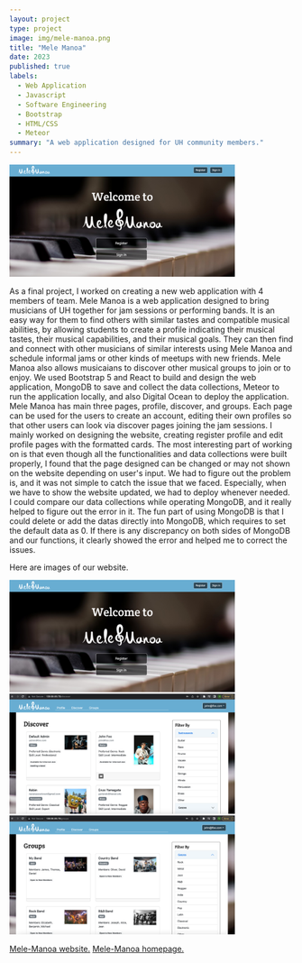```yaml
---
layout: project
type: project
image: img/mele-manoa.png
title: "Mele Manoa"
date: 2023
published: true
labels:
  - Web Application
  - Javascript
  - Software Engineering
  - Bootstrap
  - HTML/CSS
  - Meteor
summary: "A web application designed for UH community members."
---
```


<div class="text-center p-4">
  <img width="400px" src="../img/landing.png">
</div>

As a final project, I worked on creating a new web application with 4 members of team. Mele Manoa is a web application designed to bring musicians of UH together for jam sessions or performing bands. It is an easy way for them to find others with similar tastes and compatible musical abilities, by allowing students to create a profile indicating their musical tastes, their musical capabilities, and their musical goals. They can then find and connect with other musicians of similar interests using Mele Manoa and schedule informal jams or other kinds of meetups with new friends. Mele Manoa also allows musicaians to discover other musical groups to join or to enjoy.
We used Bootstrap 5 and React to build and design the web application, MongoDB to save and collect the data collections, Meteor to run the application locally, and also Digital Ocean to deploy the application.
Mele Manoa has main three pages, profile, discover, and groups. Each page can be used for the users to create an account, editing their own profiles so that other users can look via discover pages joining the jam sessions.
I mainly worked on designing the website, creating register profile and edit profile pages with the formatted cards. The most interesting part of working on is that even though all the functionalities and data collections were built properly, I found that the page designed can be changed or may not shown on the website depending on user's input.
We had to figure out the problem is, and it was not simple to catch the issue that we faced. 
Especially, when we have to show the website updated, we had to deploy whenever needed. I could compare our data collections while operating MongoDB, and it really helped to figure out the error in it. The fun part of using MongoDB is that I could delete or add the datas directly into MongoDB, which requires to set the default data as 0. If there is any discrepancy on both sides of MongoDB and our functions, it clearly showed the error and helped me to correct the issues.

Here are images of our website.

<div class="text-center p-4">
  <img width="400px" src="../img/landing.png">
</div>

<div class="text-center p-4">
  <img width="400px" src="../img/discover.png">
</div>

<div class="text-center p-4">
  <img width="400px" src="../img/groups.png">
</div>

[Mele-Manoa website.](http://138.68.69.79/)
[Mele-Manoa homepage.](https://mele-manoa.github.io/)

